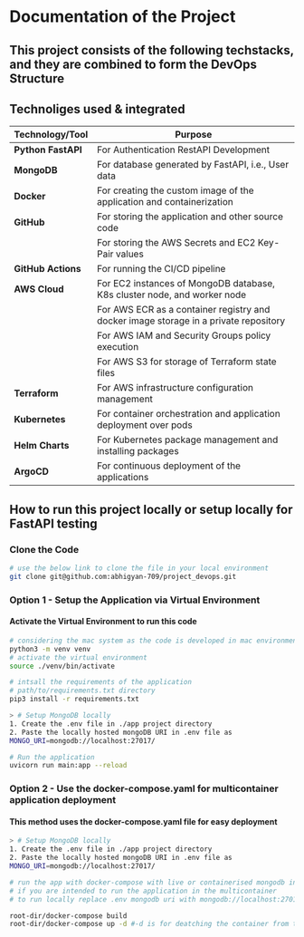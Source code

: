# Documentation of the Project 

## This project consists of the following techstacks, and they are combined to form the DevOps Structure

## Technoliges used & integrated

| **Technology/Tool** | **Purpose**                                                                                      |
|----------------------|--------------------------------------------------------------------------------------------------|
| **Python FastAPI**   | For Authentication RestAPI Development                                                          |
| **MongoDB**          | For database generated by FastAPI, i.e., User data                                              |
| **Docker**           | For creating the custom image of the application and containerization                           |
| **GitHub**           | For storing the application and other source code                                             |
|                      | For storing the AWS Secrets and EC2 Key-Pair values                                           |
| **GitHub Actions**   | For running the CI/CD pipeline                                                                  |
| **AWS Cloud**        | For EC2 instances of MongoDB database, K8s cluster node, and worker node                      |
|                      | For AWS ECR as a container registry and docker image storage in a private repository          |
|                      | For AWS IAM and Security Groups policy execution                                              |
|                      | For AWS S3 for storage of Terraform state files                                               |
| **Terraform**        | For AWS infrastructure configuration management                                                 |
| **Kubernetes**       | For container orchestration and application deployment over pods                                |
| **Helm Charts**      | For Kubernetes package management and installing packages                                       |
| **ArgoCD**           | For continuous deployment of the applications                                                   |


## How to run this project locally or setup locally for FastAPI testing 

### Clone the Code 
```bash 
# use the below link to clone the file in your local environment
git clone git@github.com:abhigyan-709/project_devops.git
```

### Option 1 - Setup the Application via Virtual Environment 
#### Activate the Virtual Environment to run this code
```bash 
# considering the mac system as the code is developed in mac environment
python3 -m venv venv
# activate the virtual environment
source ./venv/bin/activate
```

```bash 
# intsall the requirements of the application 
# path/to/requirements.txt directory
pip3 install -r requirements.txt
```

```bash
> # Setup MongoDB locally  
1. Create the .env file in ./app project directory 
2. Paste the locally hosted mongoDB URI in .env file as
MONGO_URI=mongodb://localhost:27017/
```

```bash
# Run the application 
uvicorn run main:app --reload
```

### Option 2 - Use the docker-compose.yaml for multicontainer application deployment
#### This method uses the docker-compose.yaml file for easy deployment

```bash
> # Setup MongoDB locally  
1. Create the .env file in ./app project directory 
2. Paste the locally hosted mongoDB URI in .env file as
MONGO_URI=mongodb://localhost:27017/
```

```bash 
# run the app with docker-compose with live or containerised mongodb in your local system
# if you are intended to run the application in the multicontainer 
# to run locally replace .env mongodb uri with mongodb://localhost:27017 or just enter the live database URI of mongodb

root-dir/docker-compose build
root-dir/docker-compose up -d #-d is for deatching the container from the terminal

```


